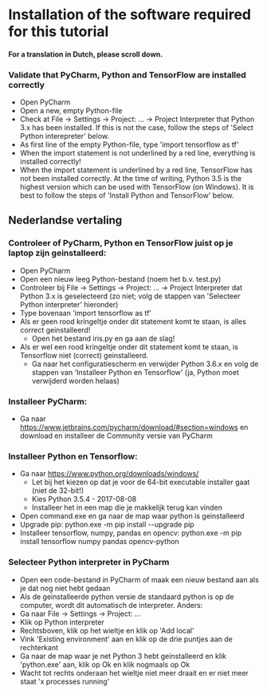 # Installation of the software required for this tutorial

#### For a translation in Dutch, please scroll down.

### Validate that PyCharm, Python and TensorFlow are installed correctly
- Open PyCharm
- Open a new, empty Python-file
- Check at File -> Settings -> Project: ... -> Project Interpreter that Python 3.x has been installed. If this is not the case, follow the steps of 'Select Python interepreter' below.
- As first line of the empty Python-file, type 'import tensorflow as tf'
- When the import statement is not underlined by a red line, everything is installed correctly!
- When the import statement is underlined by a red line, TensorFlow has not been installed correctly. At the time of writing, Python 3.5 is the highest version which can be used with TensorFlow (on Windows). It is best to follow the steps of 'Install Python and TensorFlow' below.


## Nederlandse vertaling
### Controleer of PyCharm, Python en TensorFlow juist op je laptop zijn geinstalleerd:
- Open PyCharm
- Open een nieuw leeg Python-bestand (noem het b.v. test.py)
- Controleer bij File -> Settings -> Project: ... -> Project Interpreter dat Python 3.x is geselecteerd (zo niet; volg de stappen van 'Selecteer Python interpreter' hieronder)
- Type bovenaan 'import tensorflow as tf'
- Als er geen rood kringeltje onder dit statement komt te staan, is alles correct geinstalleerd!
  - Open het bestand iris.py en ga aan de slag!
- Als er wel een rood kringeltje onder dit statement komt te staan, is Tensorflow niet (correct) geinstalleerd.
  - Ga naar het configuratiescherm en verwijder Python 3.6.x en volg de stappen van 'Installeer Python en Tensorflow' (ja, Python moet verwijderd worden helaas)


### Installeer PyCharm:
- Ga naar https://www.jetbrains.com/pycharm/download/#section=windows en download en installeer de Community versie van PyCharm


### Installeer Python en Tensorflow:
- Ga naar https://www.python.org/downloads/windows/
  - Let bij het kiezen op dat je voor de 64-bit executable installer gaat (niet de 32-bit!)
  - Kies Python 3.5.4 - 2017-08-08
  - Installeer het in een map die je makkelijk terug kan vinden
- Open command.exe en ga naar de map waar python is geinstalleerd
- Upgrade pip: python.exe -m pip install --upgrade pip
- Installeer tensorflow, numpy, pandas en opencv: python.exe -m pip install tensorflow numpy pandas opencv-python


### Selecteer Python interpreter in PyCharm
- Open een code-bestand in PyCharm of maak een nieuw bestand aan als je dat nog niet hebt gedaan
- Als de geinstalleerde python versie de standaard python is op de computer, wordt dit automatisch de interpreter. Anders:
- Ga naar File -> Settings -> Project: ...
- Klik op Python interpreter
- Rechtsboven, klik op het wieltje en klik op 'Add local'
- Vink 'Existing environment' aan en klik op de drie puntjes aan de rechterkant
- Ga naar de map waar je net Python 3 hebt geinstalleerd en klik 'python.exe' aan, klik op Ok en klik nogmaals op Ok
- Wacht tot rechts onderaan het wieltje niet meer draait en er niet meer staat 'x processes running'
